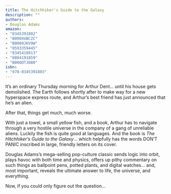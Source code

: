 ```yaml
---
title: The Hitchhiker's Guide to the Galaxy
description: ""
authors:
- Douglas Adams
amazon:
- "0345391802"
- "B000XUBC2C"
- "B0009JKV9W"
- "0593359445"
- "0345418913"
- "0804191859"
- "B00QOTJ6B0"
isbn:
- "978-0345391803"
---
```

It’s an ordinary Thursday morning for Arthur Dent... until his house gets demolished. The Earth follows shortly after to make way for a new hyperspace express route, and Arthur’s best friend has just announced that he’s an alien.

After that, things get much, much worse.

With just a towel, a small yellow fish, and a book, Arthur has to navigate through a very hostile universe in the company of a gang of unreliable aliens. Luckily the fish is quite good at languages. And the book is _The Hitchhiker’s Guide to the Galaxy_... which helpfully has the words DON’T PANIC inscribed in large, friendly letters on its cover.
  
Douglas Adams’s mega-selling pop-culture classic sends logic into orbit, plays havoc with both time and physics, offers up pithy commentary on such things as ballpoint pens, potted plants, and digital watches... and, most important, reveals the ultimate answer to life, the universe, and everything.

Now, if you could only figure out the question...
